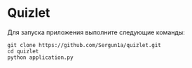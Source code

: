 # Quizlet

Для запуска приложения выполните следующие команды:
```
git clone https://github.com/Sergun1a/quizlet.git
cd quizlet
python application.py
```
